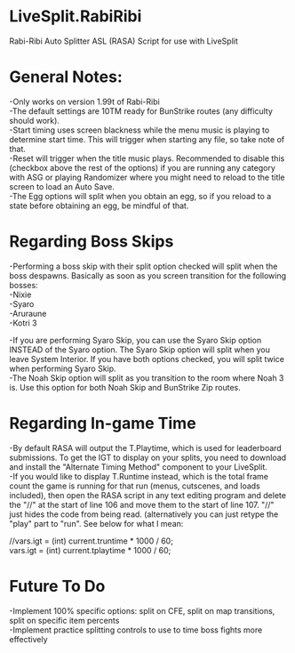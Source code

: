 # LiveSplit.RabiRibi
Rabi-Ribi Auto Splitter ASL (RASA) Script for use with LiveSplit

General Notes:
===
-Only works on version 1.99t of Rabi-Ribi  
-The default settings are 10TM ready for BunStrike routes (any difficulty should work).  
-Start timing uses screen blackness while the menu music is playing to determine start time. This will trigger when starting any file, so take note of that.  
-Reset will trigger when the title music plays. Recommended to disable this (checkbox above the rest of the options) if you are running any category with ASG or playing Randomizer where you might need to reload to the title screen to load an Auto Save.  
 -The Egg options will split when you obtain an egg, so if you reload to a state before obtaining an egg, be mindful of that.
 
Regarding Boss Skips
===
-Performing a boss skip with their split option checked will split when the boss despawns. Basically as soon as you screen transition for the following bosses:  
    -Nixie  
    -Syaro  
    -Aruraune  
    -Kotri 3  
 
-If you are performing Syaro Skip, you can use the Syaro Skip option INSTEAD of the Syaro option. The Syaro Skip option will split when you leave System Interior. If you have both options checked, you will split twice when performing Syaro Skip.  
-The Noah Skip option will split as you transition to the room where Noah 3 is. Use this option for both Noah Skip and BunStrike Zip routes.  
 
 
Regarding In-game Time
===
-By default RASA will output the T.Playtime, which is used for leaderboard submissions. To get the IGT to display on your splits, you need to download and install the "Alternate Timing Method" component to your LiveSplit.  
-If you would like to display T.Runtime instead, which is the total frame count the game is running for that run (menus, cutscenes, and loads included), then open the RASA script in any text editing program and delete the "//" at the start of line 106 and move them to the start of line 107. "//" just hides the code from being read. (alternatively you can just retype the "play" part to "run". See below for what I mean:
 
//vars.igt = (int) current.truntime * 1000 / 60;  
vars.igt = (int) current.tplaytime * 1000 / 60;
 
 
Future To Do
===
-Implement 100% specific options: split on CFE, split on map transitions, split on specific item percents  
-Implement practice splitting controls to use to time boss fights more effectively  
